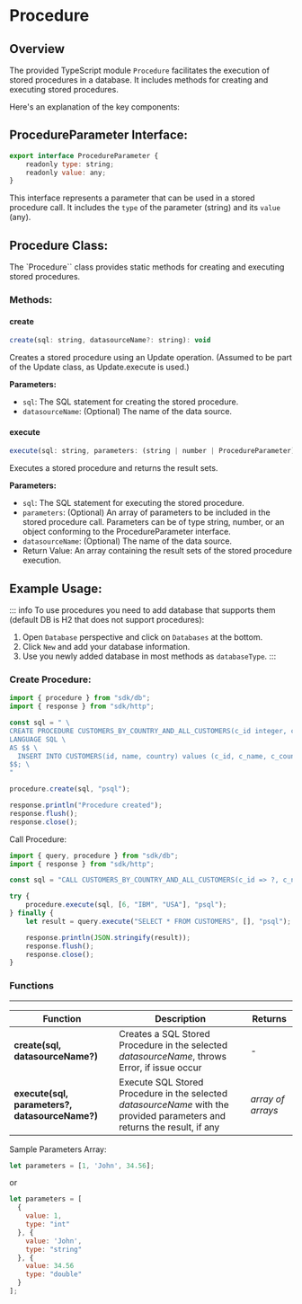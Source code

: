 # Procedure

## Overview

The provided TypeScript module `Procedure` facilitates the execution of stored procedures in a database. It includes methods for creating and executing stored procedures.

Here's an explanation of the key components:

## ProcedureParameter Interface:

```javascript
export interface ProcedureParameter {
	readonly type: string;
	readonly value: any;
}
```

This interface represents a parameter that can be used in a stored procedure call. It includes the `type` of the parameter (string) and its `value` (any).

## Procedure Class:

The `Procedure`` class provides static methods for creating and executing stored procedures.


### Methods:

#### create

```javascript
create(sql: string, datasourceName?: string): void
```

Creates a stored procedure using an Update operation. (Assumed to be part of the Update class, as Update.execute is used.)

**Parameters:**

* `sql`: The SQL statement for creating the stored procedure.
* `datasourceName`: (Optional) The name of the data source.

#### execute

```javascript
execute(sql: string, parameters: (string | number | ProcedureParameter)[] = [], datasourceName?: string): any[]
```

Executes a stored procedure and returns the result sets.

**Parameters:**

* `sql`: The SQL statement for executing the stored procedure.
* `parameters`: (Optional) An array of parameters to be included in the stored procedure call. Parameters can be of type string, number, or an object conforming to the ProcedureParameter interface.
* `datasourceName`: (Optional) The name of the data source.
* Return Value: An array containing the result sets of the stored procedure execution.

## Example Usage:

::: info
To use procedures you need to add database that supports them (default DB is H2 that does not support procedures):

1. Open `Database` perspective and click on `Databases` at the bottom.
2. Click `New` and add your database information.
3. Use you newly added database in most methods as `databaseType`.
:::

### Create Procedure:

```javascript
import { procedure } from "sdk/db";
import { response } from "sdk/http";

const sql = " \
CREATE PROCEDURE CUSTOMERS_BY_COUNTRY_AND_ALL_CUSTOMERS(c_id integer, c_name text, c_country text) \
LANGUAGE SQL \
AS $$ \
  INSERT INTO CUSTOMERS(id, name, country) values (c_id, c_name, c_country); \
$$; \
"

procedure.create(sql, "psql");

response.println("Procedure created");
response.flush();
response.close();
```

Call Procedure:

```javascript
import { query, procedure } from "sdk/db";
import { response } from "sdk/http";

const sql = "CALL CUSTOMERS_BY_COUNTRY_AND_ALL_CUSTOMERS(c_id => ?, c_name => ?, c_country => ?)";

try {
    procedure.execute(sql, [6, "IBM", "USA"], "psql");
} finally {
    let result = query.execute("SELECT * FROM CUSTOMERS", [], "psql");

    response.println(JSON.stringify(result));
    response.flush();
    response.close();
}
```

### Functions

---

Function     | Description | Returns
------------ | ----------- | --------
**create(sql, datasourceName?)**   | Creates a SQL Stored Procedure in the selected *datasourceName*, throws Error, if issue occur | *-*
**execute(sql, parameters?, datasourceName?)**   | Execute SQL Stored Procedure in the selected *datasourceName* with the provided parameters and returns the result, if any | *array of arrays*

Sample Parameters Array:

```javascript
let parameters = [1, 'John', 34.56];
```

or
```javascript
let parameters = [
  {
    value: 1,
    type: "int"
  }, {
    value: 'John',
    type: "string"
  }, {
    value: 34.56
    type: "double"
  }
];
```